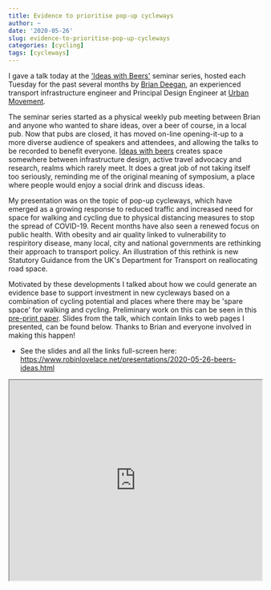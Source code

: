 ```yaml
---
title: Evidence to prioritise pop-up cycleways
author: ~
date: '2020-05-26'
slug: evidence-to-prioritise-pop-up-cycleways
categories: [cycling]
tags: [cycleways]
---
```


I gave a talk today at the ['Ideas with Beers'](https://twitter.com/hashtag/ideaswithbeers) seminar series, hosted each Tuesday for the past several months by [Brian Deegan](https://twitter.com/bricycle), an experienced transport infrastructure engineer and Principal Design Engineer at [Urban Movement](http://www.urbanmovement.co.uk/).

The seminar series started as a physical weekly pub meeting between Brian and anyone who wanted to share ideas, over a beer of course, in a local pub.
Now that pubs are closed, it has moved on-line opening-it-up to a more diverse audience of speakers and attendees, and allowing the talks to be recorded to benefit everyone.
[Ideas with beers](https://twitter.com/hashtag/ideaswithbeers) creates space somewhere between infrastructure design, active travel advocacy and research, realms which rarely meet.
It does a great job of not taking itself too seriously, reminding me of the original meaning of symposium, a place where people would enjoy a social drink and discuss ideas.

My presentation was on the topic of pop-up cycleways, which have emerged as a growing response to reduced traffic and increased need for space for walking and cycling due to physical distancing measures to stop the spread of COVID-19.
Recent months have also seen a renewed focus on public health.
With obesity and air quality linked to vulnerability to respiritory disease, many local, city and national governments are rethinking their approach to transport policy.
An illustration of this rethink is new Statutory Guidance from the UK's Department for Transport on reallocating road space.

Motivated by these developments I talked about how we could generate an evidence base to support investment in new cycleways based on a combination of cycling potential and places where there may be 'spare space' for walking and cycling.
Preliminary work on this can be seen in this [pre-print paper](https://osf.io/7wjb6/).
Slides from the talk, which contain links to web pages I presented, can be found below.
Thanks to Brian and everyone involved in making this happen!

- See the slides and all the links full-screen here: https://www.robinlovelace.net/presentations/2020-05-26-beers-ideas.html

<iframe src="https://www.robinlovelace.net/presentations/2020-05-26-beers-ideas.html#1" width="100%" height="400px" data-external="1"></iframe>



